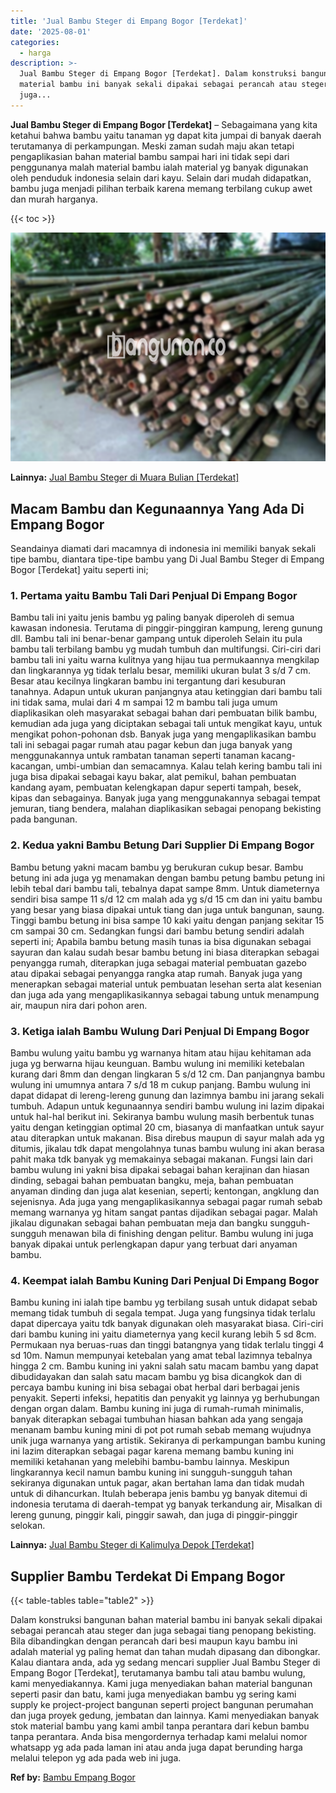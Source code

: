 ```yaml
---
title: 'Jual Bambu Steger di Empang Bogor [Terdekat]'
date: '2025-08-01'
categories:
  - harga
description: >-
  Jual Bambu Steger di Empang Bogor [Terdekat]. Dalam konstruksi bangunan bahan
  material bambu ini banyak sekali dipakai sebagai perancah atau steger dan
  juga...
---
```


**Jual Bambu Steger di Empang Bogor \[Terdekat\]** – Sebagaimana yang kita ketahui bahwa bambu yaitu tanaman yg dapat kita jumpai di banyak daerah terutamanya di perkampungan. Meski zaman sudah maju akan tetapi pengaplikasian bahan material bambu sampai hari ini tidak sepi dari penggunanya malah material bambu ialah material yg banyak digunakan oleh penduduk indonesia selain dari kayu. Selain dari mudah didapatkan, bambu juga menjadi pilihan terbaik karena memang terbilang cukup awet dan murah harganya.

{{< toc >}}

![Jual Bambu Steger di Empang Bogor [Terdekat]](/images/jual-bambu-tali-20.png)

**Lainnya:** [Jual Bambu Steger di Muara Bulian \[Terdekat\]](https://bambu.bangunan.co/jual-bambu-steger-di-muara-bulian-terdekat/)

## Macam Bambu dan Kegunaannya Yang Ada Di Empang Bogor

Seandainya diamati dari macamnya di indonesia ini memiliki banyak sekali tipe bambu, diantara tipe-tipe bambu yang Di Jual Bambu Steger di Empang Bogor \[Terdekat\] yaitu seperti ini;

### 1\. Pertama yaitu Bambu Tali Dari Penjual Di Empang Bogor

Bambu tali ini yaitu jenis bambu yg paling banyak diperoleh di semua kawasan indonesia. Terutama di pinggir-pinggiran kampung, lereng gunung dll. Bambu tali ini benar-benar gampang untuk diperoleh Selain itu pula bambu tali terbilang bambu yg mudah tumbuh dan multifungsi. Ciri-ciri dari bambu tali ini yaitu warna kulitnya yang hijau tua permukaannya mengkilap dan lingkarannya yg tidak terlalu besar, memiliki ukuran bulat 3 s/d 7 cm. Besar atau kecilnya lingkaran bambu ini tergantung dari kesuburan tanahnya. Adapun untuk ukuran panjangnya atau ketinggian dari bambu tali ini tidak sama, mulai dari 4 m sampai 12 m bambu tali juga umum diaplikasikan oleh masyarakat sebagai bahan dari pembuatan bilik bambu, kemudian ada juga yang diciptakan sebagai tali untuk mengikat kayu, untuk mengikat pohon-pohonan dsb. Banyak juga yang mengaplikasikan bambu tali ini sebagai pagar rumah atau pagar kebun dan juga banyak yang menggunakannya untuk rambatan tanaman seperti tanaman kacang-kacangan, umbi-umbian dan semacamnya. Kalau telah kering bambu tali ini juga bisa dipakai sebagai kayu bakar, alat pemikul, bahan pembuatan kandang ayam, pembuatan kelengkapan dapur seperti tampah, besek, kipas dan sebagainya. Banyak juga yang menggunakannya sebagai tempat jemuran, tiang bendera, malahan diaplikasikan sebagai penopang bekisting pada bangunan.

### 2\. Kedua yakni Bambu Betung Dari Supplier Di Empang Bogor

Bambu betung yakni macam bambu yg berukuran cukup besar. Bambu betung ini ada juga yg menamakan dengan bambu petung bambu petung ini lebih tebal dari bambu tali, tebalnya dapat sampe 8mm. Untuk diameternya sendiri bisa sampe 11 s/d 12 cm malah ada yg s/d 15 cm dan ini yaitu bambu yang besar yang biasa dipakai untuk tiang dan juga untuk bangunan, saung. Tinggi bambu betung ini bisa sampe 10 kaki yaitu dengan panjang sekitar 15 cm sampai 30 cm. Sedangkan fungsi dari bambu betung sendiri adalah seperti ini; Apabila bambu betung masih tunas ia bisa digunakan sebagai sayuran dan kalau sudah besar bambu betung ini biasa diterapkan sebagai penyangga rumah, diterapkan juga sebagai material pembuatan gazebo atau dipakai sebagai penyangga rangka atap rumah. Banyak juga yang menerapkan sebagai material untuk pembuatan lesehan serta alat kesenian dan juga ada yang mengaplikasikannya sebagai tabung untuk menampung air, maupun nira dari pohon aren.

### 3\. Ketiga ialah Bambu Wulung Dari Penjual Di Empang Bogor

Bambu wulung yaitu bambu yg warnanya hitam atau hijau kehitaman ada juga yg berwarna hijau keunguan. Bambu wulung ini memiliki ketebalan kurang dari 8mm dan dengan lingkaran 5 s/d 12 cm. Dan panjangnya bambu wulung ini umumnya antara 7 s/d 18 m cukup panjang. Bambu wulung ini dapat didapat di lereng-lereng gunung dan lazimnya bambu ini jarang sekali tumbuh. Adapun untuk kegunaannya sendiri bambu wulung ini lazim dipakai untuk hal-hal berikut ini. Sekiranya bambu wulung masih berbentuk tunas yaitu dengan ketinggian optimal 20 cm, biasanya di manfaatkan untuk sayur atau diterapkan untuk makanan. Bisa direbus maupun di sayur malah ada yg ditumis, jikalau tdk dapat mengolahnya tunas bambu wulung ini akan berasa pahit maka tdk banyak yg memakainya sebagai makanan. Fungsi lain dari bambu wulung ini yakni bisa dipakai sebagai bahan kerajinan dan hiasan dinding, sebagai bahan pembuatan bangku, meja, bahan pembuatan anyaman dinding dan juga alat kesenian, seperti; kentongan, angklung dan sejenisnya. Ada juga yang mengaplikasikannya sebagai pagar rumah sebab memang warnanya yg hitam sangat pantas dijadikan sebagai pagar. Malah jikalau digunakan sebagai bahan pembuatan meja dan bangku sungguh-sungguh menawan bila di finishing dengan pelitur. Bambu wulung ini juga banyak dipakai untuk perlengkapan dapur yang terbuat dari anyaman bambu.

### 4\. Keempat ialah Bambu Kuning Dari Penjual Di Empang Bogor

Bambu kuning ini ialah tipe bambu yg terbilang susah untuk didapat sebab memang tidak tumbuh di segala tempat. Juga yang fungsinya tidak terlalu dapat dipercaya yaitu tdk banyak digunakan oleh masyarakat biasa. Ciri-ciri dari bambu kuning ini yaitu diameternya yang kecil kurang lebih 5 sd 8cm. Permukaan nya beruas-ruas dan tinggi batangnya yang tidak terlalu tinggi 4 sd 10m. Namun mempunyai ketebalan yang amat tebal lazimnya tebalnya hingga 2 cm. Bambu kuning ini yakni salah satu macam bambu yang dapat dibudidayakan dan salah satu macam bambu yg bisa dicangkok dan di percaya bambu kuning ini bisa sebagai obat herbal dari berbagai jenis penyakit. Seperti infeksi, hepatitis dan penyakit yg lainnya yg berhubungan dengan organ dalam. Bambu kuning ini juga di rumah-rumah minimalis, banyak diterapkan sebagai tumbuhan hiasan bahkan ada yang sengaja menanam bambu kuning mini di pot pot rumah sebab memang wujudnya unik juga warnanya yang artistik. Sekiranya di perkampungan bambu kuning ini lazim diterapkan sebagai pagar karena memang bambu kuning ini memiliki ketahanan yang melebihi bambu-bambu lainnya. Meskipun lingkarannya kecil namun bambu kuning ini sungguh-sungguh tahan sekiranya digunakan untuk pagar, akan bertahan lama dan tidak mudah untuk di dihancurkan. Itulah beberapa jenis bambu yg banyak ditemui di indonesia terutama di daerah-tempat yg banyak terkandung air, Misalkan di lereng gunung, pinggir kali, pinggir sawah, dan juga di pinggir-pinggir selokan.

**Lainnya:** [Jual Bambu Steger di Kalimulya Depok \[Terdekat\]](https://bambu.bangunan.co/jual-bambu-steger-di-kalimulya-depok-terdekat/)

## Supplier Bambu Terdekat Di Empang Bogor

{{< table-tables table="table2" >}}

Dalam konstruksi bangunan bahan material bambu ini banyak sekali dipakai sebagai perancah atau steger dan juga sebagai tiang penopang bekisting. Bila dibandingkan dengan perancah dari besi maupun kayu bambu ini adalah material yg paling hemat dan tahan mudah dipasang dan dibongkar. Kalau diantara anda, ada yg sedang mencari supplier Jual Bambu Steger di Empang Bogor \[Terdekat\], terutamanya bambu tali atau bambu wulung, kami menyediakannya. Kami juga menyediakan bahan material bangunan seperti pasir dan batu, kami juga menyediakan bambu yg sering kami supply ke project-project bangunan seperti project bangunan perumahan dan juga proyek gedung, jembatan dan lainnya. Kami menyediakan banyak stok material bambu yang kami ambil tanpa perantara dari kebun bambu tanpa perantara. Anda bisa mengordernya terhadap kami melalui nomor whatsapp yg ada pada laman ini atau anda juga dapat berunding harga melalui telepon yg ada pada web ini juga.

**Ref by:** [Bambu Empang Bogor](https://id.wikipedia.org/wiki/Bambu)
